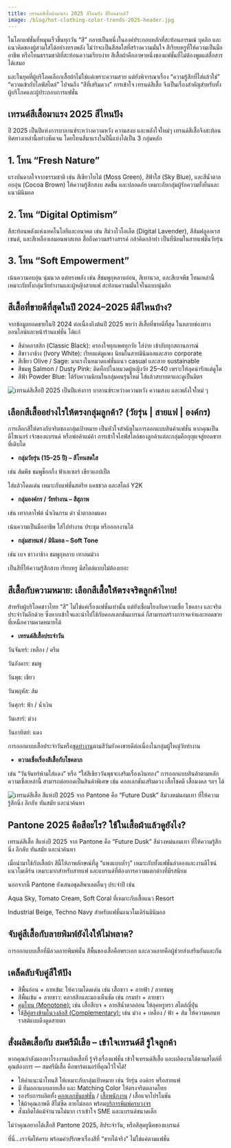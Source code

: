 ```yaml
---
title: เทรนด์สีเสื้อผ้ามาแรง 2025 สีไหนปัง สีไหนขายดี?
image: /blog/hot-clothing-color-trends-2025-header.jpg
---
```


ในโลกแฟชั่นที่หมุนเร็วขึ้นทุกวัน “สี” กลายเป็นหนึ่งในองค์ประกอบหลักที่สะท้อนอารมณ์ บุคลิก และแนวคิดของผู้สวมใส่ได้อย่างทรงพลัง ไม่ว่าจะเป็นสีสดใสที่สร้างความมั่นใจ สีเรียบหรูที่ให้ความเป็นมืออาชีพ หรือโทนธรรมชาติที่สะท้อนความเรียบง่าย สีเสื้อผ้าคือภาษาหนึ่งของแฟชั่นที่ไม่ต้องพูดแต่สื่อสารได้เสมอ

และในยุคที่ผู้บริโภคเลือกเสื้อผ้าไม่ใช่แค่เพราะความสวย แต่ยังพิจารณาเรื่อง “ความรู้สึกที่ใส่แล้วใช่” “ความเข้ากับไลฟ์สไตล์” ไปจนถึง “สีที่เสริมดวง” การเข้าใจ เทรนด์สีเสื้อ จึงเป็นเรื่องสำคัญสำหรับทั้งผู้บริโภคและผู้ประกอบการแฟชั่น

## เทรนด์สีเสื้อมาแรง 2025 สีไหนปัง

ปี 2025 เป็นปีแห่งการบาลานซ์ระหว่างความหวัง ความสงบ และพลังใจใหม่ๆ เทรนด์สีเสื้อจึงสะท้อนทิศทางเหล่านี้อย่างชัดเจน โดยโทนสีมาแรงในปีนี้แบ่งได้เป็น 3 กลุ่มหลัก

## 1. โทน “Fresh Nature”

แรงบันดาลใจจากธรรมชาติ เช่น สีเขียวใบไม้ (Moss Green), สีฟ้าใส (Sky Blue), และสีน้ำตาลอบอุ่น (Cocoa Brown) ให้ความรู้สึกสงบ สดชื่น และปลอดภัย เหมาะกับกลุ่มผู้รักความยั่งยืนและแนวมินิมอล

## 2. โทน “Digital Optimism”

สีสะท้อนพลังแห่งเทคโนโลยีและอนาคต เช่น สีม่วงไวโอเล็ต (Digital Lavender), สีส้มฟลูออเรสเซนต์, และสีเหลืองเลมอนพาสเทล สื่อถึงความสร้างสรรค์ กล้าคิดกล้าทำ เป็นที่นิยมในสายแฟชั่นวัยรุ่น

## 3. โทน “Soft Empowerment”

เน้นความอบอุ่น นุ่มนวล แต่ทรงพลัง เช่น สีชมพูกุหลาบอ่อน, สีเทานวล, และสีเบจพีช โทนเหล่านี้เหมาะกับทั้งกลุ่มวัยทำงานและผู้หญิงสายแฟ สะท้อนความมั่นใจในแบบนุ่มลึก

## สีเสื้อที่ขายดีที่สุดในปี 2024–2025 มีสีไหนบ้าง?

จากข้อมูลยอดขายในปี 2024 ต่อเนื่องถึงต้นปี 2025 พบว่า สีเสื้อที่ขายดีที่สุด ในหลายช่องทางออนไลน์และหน้าร้านแฟชั่น ได้แก่

- สีดำคลาสสิก (Classic Black): ครองใจทุกเพศทุกวัย ใส่ง่าย เข้ากับทุกสถานการณ์
- สีขาวงาช้าง (Ivory White): เรียบแต่ดูแพง นิยมในสายมินิมอลและสาย corporate
- สีเขียว Olive / Sage: มาแรงในหมวดแฟชั่นแนว casual และสาย sustainable
- สีชมพู Salmon / Dusty Pink: ติดท็อปในหมวดผู้หญิงวัย 25–40 เพราะให้ลุคน่ารักแต่ดูโต
- สีฟ้า Powder Blue: ได้รับความนิยมในกลุ่มคนรุ่นใหม่ ใส่แล้วสบายตาและดูเป็นมิตร

![เทรนด์สีเสื้อปี 2025 เป็นปีแห่งการ บาลานซ์ระหว่างความหวัง ความสงบ และพลังใจใหม่ ๆ](/blog/hot-clothing-color-trends-2025-1.jpg)

## เลือกสีเสื้ออย่างไรให้ตรงกลุ่มลูกค้า? (วัยรุ่น | สายแฟ | องค์กร)

การเลือกสีให้ตรงกับจริตของกลุ่มเป้าหมาย เป็นหัวใจสำคัญในการออกแบบสินค้าแฟชั่น หากคุณเป็นดีไซเนอร์ เจ้าของแบรนด์ หรือพ่อค้าแม่ค้า การเข้าใจไลฟ์สไตล์ของลูกค้าแต่ละกลุ่มคือกุญแจสู่ยอดขายที่เติบโต

- **กลุ่มวัยรุ่น (15–25 ปี) – สีโทนสดใส**

เช่น ส้มพีช ชมพูช็อกกิ้ง ฟ้าเลเซอร์ เขียวแอปเปิ้ล

ใส่แล้วโดดเด่น เหมาะกับแฟชั่นสตรีท แคชชวล และสไตล์ Y2K

- **กลุ่มองค์กร / วัยทำงาน – สีสุภาพ**

เช่น เทากลาไฟต์ น้ำเงินกรม ดำ น้ำตาลอมแดง

เน้นความเป็นมืออาชีพ ใส่ไปทำงาน ประชุม หรือออกงานได้

- **กลุ่มสายแฟ / มินิมอล – Soft Tone**

เช่น เบจ ขาวงาช้าง ชมพูกุหลาบ เทาอมม่วง

เป็นสีที่ให้ความรู้สึกสงบ เรียบหรู มีสไตล์แบบไม่ต้องเยอะ

## สีเสื้อกับความหมาย: เลือกสีเสื้อให้ตรงจริตลูกค้าไทย!

สำหรับผู้บริโภคชาวไทย “สี” ไม่ใช่แค่เรื่องแฟชั่นเท่านั้น แต่ยังเชื่อมโยงกับความเชื่อ โชคลาง และจริตประจำวันอีกด้วย ซึ่งหากเข้าใจและนำไปใช้กับคอลเลกชันแบรนด์ ก็สามารถสร้างการจดจำและยอดขายที่เหนือความคาดหมายได้

- **เทรนด์สีเสื้อประจำวัน**

วันจันทร์: เหลือง / ครีม

วันอังคาร: ชมพู

วันพุธ: เขียว

วันพฤหัส: ส้ม

วันศุกร์: ฟ้า / น้ำเงิน

วันเสาร์: ม่วง

วันอาทิตย์: แดง

การออกแบบเสื้อประจำวันหรือ[ชุดทำงาน](/company-shirt)ตามสีวันยังคงขายดีต่อเนื่องในกลุ่มผู้ใหญ่วัยทำงาน

- **ความเชื่อเรื่องสีเสื้อกับโชคลาภ**

เช่น “วันจันทร์ห้ามใส่แดง” หรือ “ใส่สีเขียววันพุธจะเสริมเรื่องเงินทอง” การออกแบบสินค้าตามหลักความเชื่อเหล่านี้ สามารถต่อยอดเป็นสินค้าพิเศษ เช่น คอลเลกชันเสริมดวง เสื้อโชคดี เสื้อมงคล ฯลฯ ได้

![เทรนด์สีเสื้อ สีแห่งปี 2025 จาก Pantone คือ “Future Dusk” สีม่วงหม่นอมเทา ที่ให้ความรู้สึกนิ่ง ลึกลับ ทันสมัย และน่าค้นหา](/blog/hot-clothing-color-trends-2025-2.jpg)

## Pantone 2025 คือสีอะไร? ใช้ในเสื้อผ้าแล้วดูยังไง?

เทรนด์สีเสื้อ สีแห่งปี 2025 จาก Pantone คือ “Future Dusk” สีม่วงหม่นอมเทา ที่ให้ความรู้สึกนิ่ง ลึกลับ ทันสมัย และน่าค้นหา

เมื่อนำมาใช้กับเสื้อผ้า สีนี้ให้ภาพลักษณ์ที่ดู “แพงแบบล้ำๆ” เหมาะกับทั้งแฟชั่นลำลองและงานดีไซน์แนวโมเดิร์น เหมาะมากสำหรับสายแฟ และแบรนด์ที่ต้องการความแตกต่างที่มีรสนิยม

นอกจากนี้ Pantone ยังเสนอชุดสีพาเลตอื่นๆ ประจำปี เช่น

Aqua Sky, Tomato Cream, Soft Coral ที่เหมาะกับเสื้อแนว Resort

Industrial Beige, Techno Navy สำหรับแฟชั่นแนวโมเดิร์นมินิมอล

## จับคู่สีเสื้อกับลายพิมพ์ยังไงให้ไม่พลาด?

การออกแบบเสื้อที่มีลวดลายพิมพ์นั้น สีพื้นของเสื้อคือพระเอก และลวดลายคือผู้ช่วยส่งเสริมกันและกัน

## เคล็ดลับจับคู่สีให้ปัง

- สีพื้นอ่อน + ลายเข้ม: ให้ความโดดเด่น เช่น เสื้อขาว + ลายฟ้า / ลายชมพู
- สีพื้นเข้ม + ลายขาว: คลาสสิกและมองเห็นชัด เช่น กรมท่า + ลายขาว
- [คุมโทน (Monotone):](https://lamaison.co.th/monotone-style/) เช่น เสื้อสีเบจ + ลายสีน้ำตาลอ่อน ให้ลุคหรูหรา สไตล์ญี่ปุ่น
- ใช้[สีคู่ตรงข้ามในวงล้อสี (Complementary):](https://www.dozzdiy.com/complementary-colors-in-photography/) เช่น ม่วง + เหลือง / ฟ้า + ส้ม ให้ความคอนทราสต์แบบดึงดูดสายตา

## สั่งผลิตเสื้อกับ สมศรีมีเสื้อ – เข้าใจเทรนด์สี รู้ใจลูกค้า

หากคุณกำลังมองหาโรงงานผลิตเสื้อที่ รู้จริงเรื่องแฟชั่น เข้าใจเทรนด์สีเสื้อ และผลิตงานได้ตามสไตล์ที่คุณต้องการ — สมศรีมีเสื้อ คือพาร์ตเนอร์ที่คุณไว้ใจได้!

- ให้คำแนะนำโทนสี ให้เหมาะกับกลุ่มเป้าหมาย เช่น วัยรุ่น องค์กร หรือสายแฟ
- มี ทีมออกแบบลายเสื้อ และ Matching Color ให้ตรงจริตตลาดไทย
- รองรับการผลิตทั้ง [คอลเลกชันแฟชั่น](/blog/how-to-start-your-own-tshirt-business) / [เสื้อพนักงาน](/company-shirt) / เสื้อแจกโปรโมชัน
- ใช้ผ้าคุณภาพดี สีไม่ซีด ลายไม่ลอก พร้อม[บริการพิมพ์ครบวงจร](/blog/how-to-choose-screen-printing-techniques)
- สั่งผลิตได้แม้จำนวนไม่มาก เราเข้าใจ SME และแบรนด์ขนาดเล็ก

ไม่ว่าคุณอยากได้เสื้อสี Pantone 2025, สีประจำวัน, หรือสีสุดยูนีคของแบรนด์

ที่นี่…เราจัดให้ครบ พร้อมคำปรึกษาเรื่องสีที่ “ขายได้จริง” ไม่ใช่แค่ตามแฟชั่น
